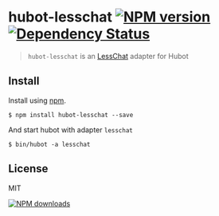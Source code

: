 hubot-lesschat [![NPM version][npm-image]][npm-url] [![Dependency Status][depstat-image]][depstat-url]
================

> `hubot-lesschat` is an [LessChat] adapter for Hubot

## Install

Install using [npm][npm-url].

    $ npm install hubot-lesschat --save

And start hubot with adapter `lesschat`

    $ bin/hubot -a lesschat

## License
MIT

[![NPM downloads][npm-downloads]][npm-url]

[homepage]: https://github.com/timnew/hubot-lesschat

[npm-url]: https://npmjs.org/package/hubot-lesschat
[npm-image]: http://img.shields.io/npm/v/hubot-lesschat.svg?style=flat
[npm-downloads]: http://img.shields.io/npm/dm/hubot-lesschat.svg?style=flat

[depstat-url]: https://gemnasium.com/timnew/hubot-lesschat
[depstat-image]: http://img.shields.io/gemnasium/timnew/hubot-lesschat.svg?style=flat

[LessChat]: https://lesschat.com/

